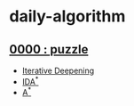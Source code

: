 # daily-algorithm

## [0000 : puzzle](0000_puzzle/README.md)

* [Iterative Deepening](./docs/iterative-deepening/README.md)
* [IDA<sup>*</sup>](./docs/ida-star/README.md)
* [A<sup>*</sup>](./docs/a-star/README.md)
